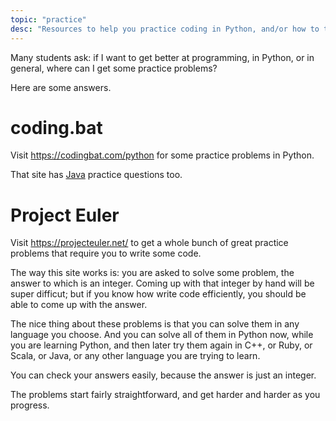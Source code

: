 ```yaml
---
topic: "practice"
desc: "Resources to help you practice coding in Python, and/or how to think algorithmically."
---
```


Many students ask: if I want to get better at programming, in Python, or in general, where can I get some practice problems?

Here are some answers.

# coding.bat

Visit <https://codingbat.com/python> for some practice problems in Python.

That site has [Java](https://codingbat.com/java) practice questions too.

# Project Euler

Visit <https://projecteuler.net/> to get a whole bunch of great practice problems that require you to write some code.

The way this site works is: you are asked to solve some problem, the answer to which is an integer.    Coming up with that integer by hand
will be super difficut; but if you know how write code efficiently, you should be able to come up with the answer.

The nice thing about these problems is that you can solve them in any language you choose.  And you can solve all of them in 
Python now, while you are learning Python, and then later try them again in C++, or Ruby, or Scala, or Java, or any other
language you are trying to learn.

You can check your answers easily, because the answer is just an integer.

The problems start fairly straightforward, and get harder and harder as you progress.

